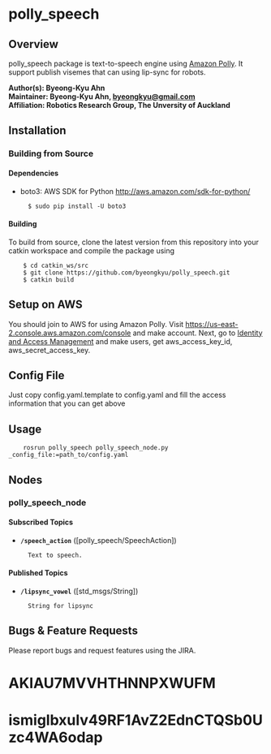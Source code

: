# polly_speech

## Overview

polly_speech package is text-to-speech engine using [Amazon Polly]. It support publish visemes that can using lip-sync for robots.

**Author(s): Byeong-Kyu Ahn <br/>
Maintainer: Byeong-Kyu Ahn, byeongkyu@gmail.com  <br/>
Affiliation: Robotics Research Group, The Unversity of Auckland**


## Installation

### Building from Source

#### Dependencies

- boto3: AWS SDK for Python http://aws.amazon.com/sdk-for-python/

        $ sudo pip install -U boto3

#### Building

To build from source, clone the latest version from this repository into your catkin workspace and compile the package using

        $ cd catkin_ws/src
        $ git clone https://github.com/byeongkyu/polly_speech.git
        $ catkin build

## Setup on AWS

You should join to AWS for using Amazon Polly. Visit https://us-east-2.console.aws.amazon.com/console and make account.
Next, go to [Identity and Access Management] and make users, get aws_access_key_id, aws_secret_access_key.

## Config File

Just copy config.yaml.template to config.yaml and fill the access information that you can get above


## Usage

        rosrun polly_speech polly_speech_node.py _config_file:=path_to/config.yaml


## Nodes

### polly_speech_node

#### Subscribed Topics

* **`/speech_action`** ([polly_speech/SpeechAction])

        Text to speech.

#### Published Topics

* **`/lipsync_vowel`** ([std_msgs/String])

        String for lipsync

## Bugs & Feature Requests

Please report bugs and request features using the JIRA.


[Identity and Access Management]: https://console.aws.amazon.com/iam
[Amazon Polly]: https://us-east-2.console.aws.amazon.com/polly

# AKIAU7MVVHTHNNPXWUFM
# ismiglbxuIv49RF1AvZ2EdnCTQSb0Uzc4WA6odap

